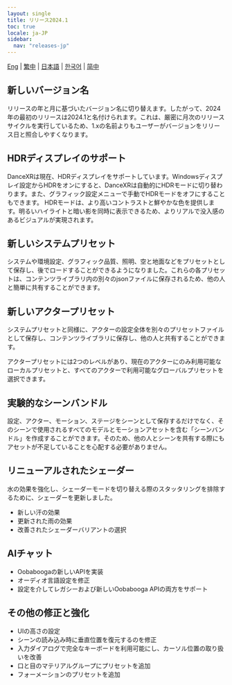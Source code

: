 ```yaml
---
layout: single
title: リリース2024.1
toc: true
locale: ja-JP
sidebar:
  nav: "releases-jp"
---
```

[Eng](/dancexr/releases/2024.1) | [繁中](/tw/dancexr/releases/2024.1) | [日本語](/jp/dancexr/releases/2024.1) | [한국어](/kr/dancexr/releases/2024.1) | [简中](/zh/dancexr/releases/2024.1)

## 新しいバージョン名
リリースの年と月に基づいたバージョン名に切り替えます。したがって、2024年の最初のリリースは2024.1と名付けられます。これは、厳密に月次のリリースサイクルを実行しているため、1.xの名前よりもユーザーがバージョンをリリース日と照合しやすくなります。

## HDRディスプレイのサポート
DanceXRは現在、HDRディスプレイをサポートしています。Windowsディスプレイ設定からHDRをオンにすると、DanceXRは自動的にHDRモードに切り替わります。また、グラフィック設定メニューで手動でHDRモードをオフにすることもできます。
HDRモードは、より高いコントラストと鮮やかな色を提供します。明るいハイライトと暗い影を同時に表示できるため、よりリアルで没入感のあるビジュアルが実現されます。

## 新しいシステムプリセット
システムや環境設定、グラフィック品質、照明、空と地面などをプリセットとして保存し、後でロードすることができるようになりました。これらの各プリセットは、コンテンツライブラリ内の別々のjsonファイルに保存されるため、他の人と簡単に共有することができます。

## 新しいアクタープリセット
システムプリセットと同様に、アクターの設定全体を別々のプリセットファイルとして保存し、コンテンツライブラリに保存し、他の人と共有することができます。

アクタープリセットには2つのレベルがあり、現在のアクターにのみ利用可能なローカルプリセットと、すべてのアクターで利用可能なグローバルプリセットを選択できます。

## 実験的なシーンバンドル
設定、アクター、モーション、ステージをシーンとして保存するだけでなく、そのシーンで使用されるすべてのモデルとモーションアセットを含む「シーンバンドル」を作成することができます。そのため、他の人とシーンを共有する際にもアセットが不足していることを心配する必要がありません。

## リニューアルされたシェーダー
水の効果を強化し、シェーダーモードを切り替える際のスタッタリングを排除するために、シェーダーを更新しました。
* 新しい汗の効果
* 更新された雨の効果
* 改善されたシェーダーバリアントの選択

## AIチャット
* Oobaboogaの新しいAPIを実装
* オーディオ言語設定を修正
* 設定を介してレガシーおよび新しいOobabooga APIの両方をサポート

## その他の修正と強化
* UIの高さの設定
* シーンの読み込み時に垂直位置を復元するのを修正
* 入力ダイアログで完全なキーボードを利用可能にし、カーソル位置の取り扱いを改善
* 口と目のマテリアルグループにプリセットを追加
* フォーメーションのプリセットを追加
